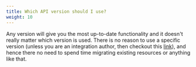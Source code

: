 ```yaml
---
title: Which API version should I use?
weight: 10
---
```


Any version will give you the most up-to-date functionality and it doesn't really matter which version is used. There is no reason to use a specific version (unless you are an integration author, then checkout this [link](https://istio.io/latest/docs/ops/integrations/)), and hence there no need to spend time migrating existing resources or anything like that.

